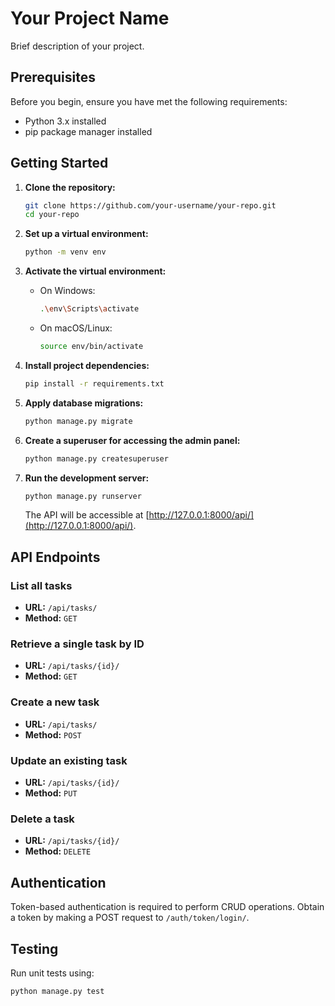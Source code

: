 # Your Project Name

Brief description of your project.

## Prerequisites

Before you begin, ensure you have met the following requirements:

- Python 3.x installed
- pip package manager installed

## Getting Started

1. **Clone the repository:**

    ```bash
    git clone https://github.com/your-username/your-repo.git
    cd your-repo
    ```

2. **Set up a virtual environment:**

    ```bash
    python -m venv env
    ```

3. **Activate the virtual environment:**

    - On Windows:

        ```bash
        .\env\Scripts\activate
        ```

    - On macOS/Linux:

        ```bash
        source env/bin/activate
        ```

4. **Install project dependencies:**

    ```bash
    pip install -r requirements.txt
    ```

5. **Apply database migrations:**

    ```bash
    python manage.py migrate
    ```

6. **Create a superuser for accessing the admin panel:**

    ```bash
    python manage.py createsuperuser
    ```

7. **Run the development server:**

    ```bash
    python manage.py runserver
    ```

    The API will be accessible at [http://127.0.0.1:8000/api/](http://127.0.0.1:8000/api/).

## API Endpoints

### List all tasks

- **URL:** `/api/tasks/`
- **Method:** `GET`

### Retrieve a single task by ID

- **URL:** `/api/tasks/{id}/`
- **Method:** `GET`

### Create a new task

- **URL:** `/api/tasks/`
- **Method:** `POST`

### Update an existing task

- **URL:** `/api/tasks/{id}/`
- **Method:** `PUT`

### Delete a task

- **URL:** `/api/tasks/{id}/`
- **Method:** `DELETE`

## Authentication

Token-based authentication is required to perform CRUD operations. Obtain a token by making a POST request to `/auth/token/login/`.

## Testing

Run unit tests using:

```bash
python manage.py test

